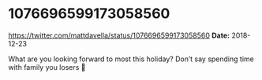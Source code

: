 # 1076696599173058560
https://twitter.com/mattdavella/status/1076696599173058560
**Date:** 2018-12-23

What are you looking forward to most this holiday? Don’t say spending time with family you losers 🤮
